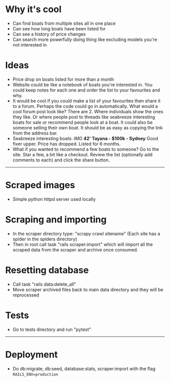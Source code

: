 # Why it's cool

-   Can find boats from multiple sites all in one place
-   Can see how long boats have been listed for
-   Can see a history of price changes
-   Can search more powerfully doing thing like excluding models you're not interested in

# Ideas

-   Price drop on boats listed for more than a month
-   Website could be like a notebook of boats you're interested in. You could keep notes for each one and order the list to your favourites and why.
-   It would be cool if you could make a list of your favourites then share it to a forum. Perhaps the code could go in automatically. What would a cool forum post look like? There are 2. Where individuals show the ones they like. Or where people post to threads like seabreeze interesting boats for sale or recommend people look at a boat. It could also be someone selling their own boat. It should be as easy as copying the link from the address bar.
-   Seabreeze interesting boats:
    *IMG*
    <b>42' Tayana - $100k - Sydney</b>
    Good fixer upper. Price has dropped. Listed for 6 months.
-   What if you wanted to recommend a few boats to someone?
    Go to the site. Star a few, a bit like a checkout. Review the list (optionally add comments to each) and click the share button.

* * *

# Scraped images

-   Simple python httpd server used locally

# Scraping and importing

-   In the scraper directory type: "scrapy crawl sitename" (Each site has a spider in the spiders directory)
-   Then in root call task "rails scraper:import" which will import all the scraped data from the scraper and archive once consumed.

# Resetting database

-   Call task "rails data:delete_all"
-   Move scraper archived files back to main data directory and they will be reprocessed

# Tests

-   Go to tests directory and run "pytest"

* * *

# Deployment

-   Do db:migrate, db:seed, database:stats, scraper:import with the flag `RAILS_ENV=production`
